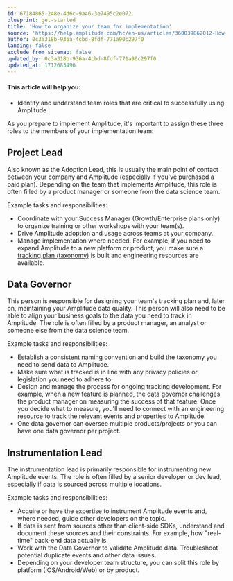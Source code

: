 ```yaml
---
id: 67184865-248e-4d6c-9a46-3e7495c2e072
blueprint: get-started
title: 'How to organize your team for implementation'
source: 'https://help.amplitude.com/hc/en-us/articles/360039862012-How-to-organize-your-team-for-implementation'
author: 0c3a318b-936a-4cbd-8fdf-771a90c297f0
landing: false
exclude_from_sitemap: false
updated_by: 0c3a318b-936a-4cbd-8fdf-771a90c297f0
updated_at: 1712683496
---
```

#### This article will help you:

* Identify and understand team roles that are critical to successfully using Amplitude

As you prepare to implement Amplitude, it's important to assign these three roles to the members of your implementation team:

## Project Lead

Also known as the Adoption Lead, this is usually the main point of contact between your company and Amplitude (especially if you've purchased a paid plan). Depending on the team that implements Amplitude, this role is often filled by a product manager or someone from the data science team.

Example tasks and responsibilities:

* Coordinate with your Success Manager (Growth/Enterprise plans only) to organize training or other workshops with your team(s).
* Drive Amplitude adoption and usage across teams at your company.
* Manage implementation where needed. For example, if you need to expand Amplitude to a new platform or product, you make sure a [tracking plan (taxonomy)](/data/data-planning-playbook) is built and engineering resources are available.

## Data Governor

This person is responsible for designing your team's tracking plan and, later on, maintaining your Amplitude data quality. This person will also need to be able to align your business goals to the data you need to track in Amplitude. The role is often filled by a product manager, an analyst or someone else from the data science team.

Example tasks and responsibilities:

* Establish a consistent naming convention and build the taxonomy you need to send data to Amplitude.
* Make sure what is tracked is in line with any privacy policies or legislation you need to adhere to.
* Design and manage the process for ongoing tracking development. For example, when a new feature is planned, the data governor challenges the product manager on measuring the success of that feature. Once you decide what to measure, you'll need to connect with an engineering resource to track the relevant events and properties to Amplitude.
* One data governor can oversee multiple products/projects or you can have one data governor per project.

## Instrumentation Lead

The instrumentation lead is primarily responsible for instrumenting new Amplitude events. The role is often filled by a senior developer or dev lead, especially if data is sourced across multiple locations.

Example tasks and responsibilities:

* Acquire or have the expertise to instrument Amplitude events and, where needed, guide other developers on the topic.
* If data is sent from sources other than client-side SDKs, understand and document these sources and their constraints. For example, how "real-time" back-end data actually is.
* Work with the Data Governor to validate Amplitude data. Troubleshoot potential duplicate events and other data issues.
* Depending on your developer team structure, you can split this role by platform (IOS/Android/Web) or by product.